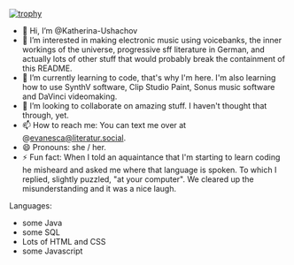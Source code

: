 [![trophy](https://github-profile-trophy.vercel.app/?username=Katherina-Ushachov&theme=onedark)](https://github.com/Katherina-Ushachov/github-profile-trophy)

- 👋 Hi, I’m @Katherina-Ushachov
- 👀 I’m interested in making electronic music using voicebanks, the inner workings of the universe, progressive sff literature in German, and actually lots of other stuff that would probably break the containment of this README.
- 🌱 I’m currently learning to code, that's why I'm here. I'm also learning how to use SynthV software, Clip Studio Paint, Sonus music software and DaVinci videomaking. 
- 💞️ I’m looking to collaborate on amazing stuff. I haven't thought that through, yet.
- 📫 How to reach me: You can text me over at @evanesca@literatur.social.
- 😄 Pronouns: she / her.
- ⚡ Fun fact: When I told an aquaintance that I'm starting to learn coding he misheard and asked me where that language is spoken. To which I replied, slightly puzzled, "at your computer". We cleared up the misunderstanding and it was a nice laugh.

Languages:
- some Java
- some SQL
- Lots of HTML and CSS
- some Javascript

<!---
Katherina-Ushachov/Katherina-Ushachov is a ✨ special ✨ repository because its `README.md` (this file) appears on your GitHub profile.
You can click the Preview link to take a look at your changes.
--->
